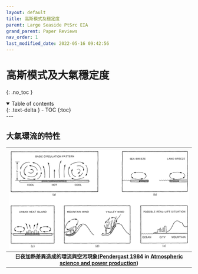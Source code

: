 ```yaml
---
layout: default
title: 高斯模式及穩定度
parent: Large Seaside PtSrc EIA
grand_parent: Paper Reviews
nav_order: 1
last_modified_date: 2022-05-16 09:42:56
---
```


# 高斯模式及大氣穩定度
{: .no_toc }

<details open markdown="block">
  <summary>
    Table of contents
  </summary>
  {: .text-delta }
- TOC
{:toc}
</details>
---

## 大氣環流的特性

| ![Pendergast1.PNG](https://raw.githubusercontent.com/sinotec2/Focus-on-Air-Quality/main/assets/images/Pendergast1.PNG)|
|:--:|
| <b>日夜加熱差異造成的環流與空污現象([Pendergast 1984][Pendergast 1984] in [Atmospheric science and power production][Randerson 1984])</b>|

[Pendergast 1984]: <https://www.osti.gov/biblio/6503687-atmospheric-science-power-production> "Malcolm M. Pendergast, 1984, Chap. 2, METEOROLOGICAL FUNDAMENTALS, in Atmospheric science and power production (No. DOE/TIC-27601). USDOE Technical Information Center, Oak Ridge, TN."

[Randerson 1984]: <https://www.osti.gov/biblio/6503687-atmospheric-science-power-production> "Randerson, D. (1984). Atmospheric science and power production (No. DOE/TIC-27601). USDOE Technical Information Center, Oak Ridge, TN."

## 
